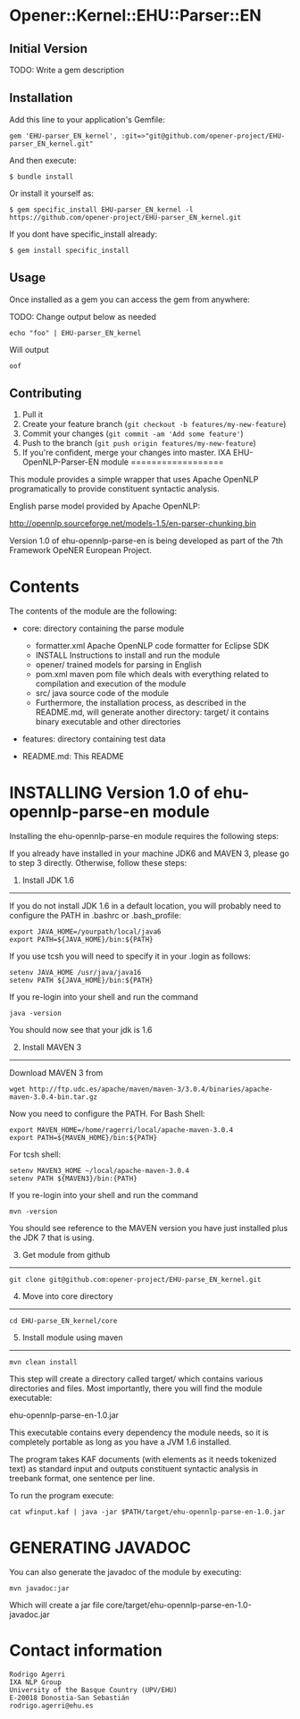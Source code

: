 # Opener::Kernel::EHU::Parser::EN

## Initial Version

TODO: Write a gem description

## Installation

Add this line to your application's Gemfile:

    gem 'EHU-parser_EN_kernel', :git=>"git@github.com/opener-project/EHU-parser_EN_kernel.git"

And then execute:

    $ bundle install

Or install it yourself as:

    $ gem specific_install EHU-parser_EN_kernel -l https://github.com/opener-project/EHU-parser_EN_kernel.git


If you dont have specific_install already:

    $ gem install specific_install

## Usage

Once installed as a gem you can access the gem from anywhere:


TODO: Change output below as needed
````shell
echo "foo" | EHU-parser_EN_kernel
````

Will output

````
oof
````

## Contributing

1. Pull it
2. Create your feature branch (`git checkout -b features/my-new-feature`)
3. Commit your changes (`git commit -am 'Add some feature'`)
4. Push to the branch (`git push origin features/my-new-feature`)
5. If you're confident, merge your changes into master.
IXA EHU-OpenNLP-Parser-EN module
==================

This module provides a simple wrapper that uses Apache OpenNLP
programatically to provide constituent syntactic analysis.

English parse model provided by Apache OpenNLP:

http://opennlp.sourceforge.net/models-1.5/en-parser-chunking.bin

Version 1.0 of ehu-opennlp-parse-en is being developed as part of the 7th Framework OpeNER European Project.


Contents
========

The contents of the module are the following:

- core: directory containing the parse module

    + formatter.xml           Apache OpenNLP code formatter for Eclipse SDK
    + INSTALL                 Instructions to install and run the module
    + opener/                 trained models for parsing in English
    + pom.xml                 maven pom file which deals with everything related to compilation and execution of the module
    + src/                    java source code of the module
    + Furthermore, the installation process, as described in the README.md, will generate another directory:
    target/                 it contains binary executable and other directories

- features: directory containing test data
- README.md: This README


INSTALLING Version 1.0 of ehu-opennlp-parse-en module
=======================================================

Installing the ehu-opennlp-parse-en module requires the following steps:

If you already have installed in your machine JDK6 and MAVEN 3, please go to step 3
directly. Otherwise, follow these steps:

1. Install JDK 1.6
-------------------

If you do not install JDK 1.6 in a default location, you will probably need to configure the PATH in .bashrc or .bash_profile:

````shell
export JAVA_HOME=/yourpath/local/java6
export PATH=${JAVA_HOME}/bin:${PATH}
````

If you use tcsh you will need to specify it in your .login as follows:

````shell
setenv JAVA_HOME /usr/java/java16
setenv PATH ${JAVA_HOME}/bin:${PATH}
````

If you re-login into your shell and run the command

````shell
java -version
````

You should now see that your jdk is 1.6

2. Install MAVEN 3
------------------

Download MAVEN 3 from

````shell
wget http://ftp.udc.es/apache/maven/maven-3/3.0.4/binaries/apache-maven-3.0.4-bin.tar.gz
````

Now you need to configure the PATH. For Bash Shell:

````shell
export MAVEN_HOME=/home/ragerri/local/apache-maven-3.0.4
export PATH=${MAVEN_HOME}/bin:${PATH}
````

For tcsh shell:

````shell
setenv MAVEN3_HOME ~/local/apache-maven-3.0.4
setenv PATH ${MAVEN3}/bin:{PATH}
````

If you re-login into your shell and run the command

````shell
mvn -version
````

You should see reference to the MAVEN version you have just installed plus the JDK 7 that is using.

3. Get module from github
-------------------------

````shell
git clone git@github.com:opener-project/EHU-parse_EN_kernel.git
````

4. Move into core directory
---------------------------

````shell
cd EHU-parse_EN_kernel/core
````

5. Install module using maven
-----------------------------

````shell
mvn clean install
````

This step will create a directory called target/ which contains various directories and files.
Most importantly, there you will find the module executable:

ehu-opennlp-parse-en-1.0.jar

This executable contains every dependency the module needs, so it is completely portable as long
as you have a JVM 1.6 installed.

The program takes KAF documents (with <wf> elements as it needs tokenized text) as standard input and outputs constituent syntactic
analysis in treebank format, one sentence per line.

To run the program execute:

````shell
cat wfinput.kaf | java -jar $PATH/target/ehu-opennlp-parse-en-1.0.jar
````

GENERATING JAVADOC
==================

You can also generate the javadoc of the module by executing:

````shell
mvn javadoc:jar
````

Which will create a jar file core/target/ehu-opennlp-parse-en-1.0-javadoc.jar

Contact information
===================

````shell
Rodrigo Agerri
IXA NLP Group
University of the Basque Country (UPV/EHU)
E-20018 Donostia-San Sebastián
rodrigo.agerri@ehu.es
````








